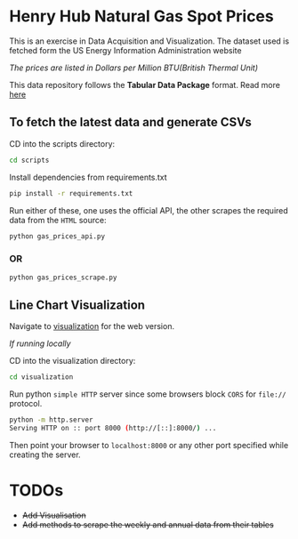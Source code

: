 # Henry Hub Natural Gas Spot Prices

This is an exercise in Data Acquisition and Visualization. The dataset used is fetched form the US Energy Information Administration website

*The prices are listed in Dollars per Million BTU(British Thermal Unit)*

This data repository follows the **Tabular Data Package** format. Read more [here](https://datahub.io/docs/data-packages/tabular)


## To fetch the latest data and generate CSVs

CD into the scripts directory:
```bash
cd scripts
```

Install dependencies from requirements.txt
```bash
pip install -r requirements.txt 
```

Run either of these, one uses the official API, the other scrapes the required data from the `HTML` source:
```python
python gas_prices_api.py
```
### OR
```python
python gas_prices_scrape.py
```

## Line Chart Visualization

Navigate to [visualization](https://leabstrait.github.io/gas-prices/visualization/) for the web version.

*If running locally*

CD into the visualization directory:
```bash
cd visualization
```

Run python `simple HTTP` server since some browsers block `CORS` for `file://` protocol.
```bash
python -m http.server
Serving HTTP on :: port 8000 (http://[::]:8000/) ...
```
Then point your browser to `localhost:8000` or any other port specified while creating the server.

# TODOs

- ~~Add Visualisation~~
- ~~Add methods to scrape the weekly and annual data from their tables~~